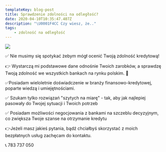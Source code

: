 ```yaml
---
templateKey: blog-post
title: Sprawdzenie zdolności na odległość?
date: 2020-04-10T10:35:47.407Z
description: "\U0001F4CC Czy wiesz, że.."
tags:
    - zdolność na odległość
---
```


![](/img/zdolność-na-odległość.png)

✅ Nie musimy się spotykać żebym mógł ocenić Twoją zdolność kredytową!

👉 Wystarczą mi podstawowe dane odnośnie Twoich zarobków, a sprawdzę Twoją zdolność we wszystkich bankach na rynku polskim. 🏦

✅Posiadam wieloletnie doświadczenie w branży finansowo-kredytowej, poparte wiedzą i umiejętnościami.

✅ Szukam tylko rozwiązań "szytych na miarę" - tak, aby jak najlepiej pasowały do Twojej sytuacji i Twoich potrzeb

✅ Posiadam możliwości negocjowania z bankami na szczeblu decyzyjnym, co zwiększa Twoje szanse na otrzymanie kredytu

👉Jeżeli masz jakieś pytania, bądź chciałbyś skorzystać z moich bezpłatnych usług zachęcam do kontaktu.

📞 783 737 050
